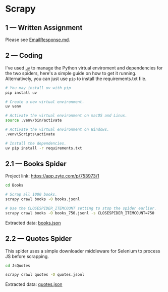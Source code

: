 # Scrapy

## 1 — Written Assignment

Please see [EmailResponse.md](EmailResponse.md).

## 2 — Coding

I've used [`uv`](https://pypi.org/project/uv/) to manage the Python virtual enviroment and dependencies for the two spiders, here's a simple guide on how to get it running. Alternatively, you can just use `pip` to install the requirements.txt file.

```bash
# You may install uv with pip
pip install uv

# Create a new virtual environment.
uv venv

# Activate the virtual environment on macOS and Linux.
source .venv/bin/activate

# Activate the virtual environment on Windows.
.venv\Scripts\activate

# Install the dependencies.
uv pip install -r requirements.txt
```

## 2.1 — Books Spider

Project link: https://app.zyte.com/p/753973/1

```bash
cd Books

# Scrap all 1000 books.
scrapy crawl books -O books.jsonl

# Use the CLOSESPIDER_ITEMCOUNT setting to stop the spider earlier.
scrapy crawl books -O books_750.jsonl -s CLOSESPIDER_ITEMCOUNT=750
```

Extracted data: [books.json](Books/books.json)

## 2.2 — Quotes Spider

This spider uses a simple downloader middleware for Selenium to process JS before scrapping.

```bash
cd JsQuotes

scrapy crawl quotes -O quotes.jsonl
```

Extracted data: [quotes.json](JsQuotes/quotes.json)
